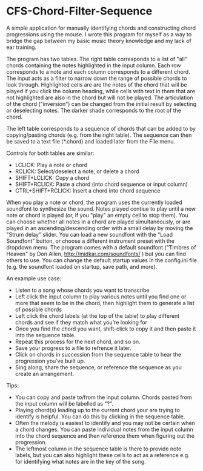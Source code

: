 # CFS-Chord-Filter-Sequence
A simple application for manually identifying chords and constructing chord progressions using the mouse.
I wrote this program for myself as a way to bridge the gap between my basic music theory knowledge and my lack of ear training.

The program has two tables. The right table corresponds to a list of "all" chords containing the notes highlighted in the input column.
Each row corresponds to a note and each column corresponds to a different chord.
The input acts as a filter to narrow down the range of possible chords to look through.
Highlighted cells are are the notes of the chord that will be played if you click the column heading,
while cells with text in them that are not highlighted are also in the chord but will not be played.
The articulation of the chord ("inversion") can be changed from the initial result by selecting or deselecting notes.
The darker shade corresponds to the root of the chord.

The left table corresponds to a sequence of chords that can be added to by copying/pasting chords (e.g. from the right table).
The sequence can then be saved to a text file (\*.chord) and loaded later from the File menu.

Controls for both tables are similar:
- LCLICK:			Play a note or chord
- RCLICK:			Select/deselect a note, or delete a chord
- SHIFT+LCLICK:	Copy a chord
- SHIFT+RCLICK:	Paste a chord (into chord sequence or input column)
- CTRL+SHIFT+RCLICK: Insert a chord into chord sequence

When you play a note or chord, the program uses the currently loaded soundfont to synthesize the sound.
Notes played contiue to play until a new note or chord is played (or, if you "play" an empty cell to stop them).
You can choose whether all notes in a chord are played simultaneously, or are played in an ascending/descending order with a small delay by moving the "Strum delay" slider.
You can load a new soundfont with the "Load Soundfont" button, or choose a different instrument preset with the dropdown menu.
The program comes with a default soundfont ("Timbres of Heaven" by Don Allen, http://midkar.com/soundfonts/ ) but you can find others to use.
You can change the default startup values in the config.ini file (e.g. the soundfont loaded on startup, save path, and more).


An example use case:
- Listen to a song whose chords you want to transcribe
- Left click the input column to play various notes until you find one or more that seem to be in the chord, then highlight them to generate a list of possible chords
- Left click the chord labels (at the top of the table) to play different chords and see if they match what you're looking for
- Once you find the chord you want, shift-click to copy it and then paste it into the sequence table.
- Repeat this process for the next chord, and so on.
- Save your progress to a file to refrence it later.
- Click on chords in succession from the sequence table to hear the progression you've built up.
- Sing along, share the sequence, or reference the sequence as you create an arrangement.

Tips:
- You can copy and paste to/from the input column. Chords pasted from the input column will be labelled as "?".
- Playing chord(s) leading up to the current chord your are trying to identify is helpful.
You can do this by clicking in the sequence table.
- Often the melody is easiest to identify and you may not be certain when a chord changes.
You can paste individual notes from the input column into the chord sequence and then reference them when figuring out the progression.
- The leftmost column in the sequence table is there to provide note labels,
but you can also highlight these cells to act as a reference e.g. for identifying what notes are in the key of the song.

